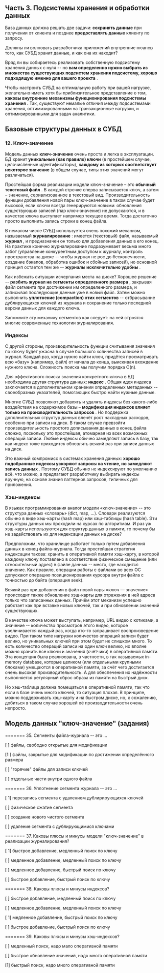 ## Часть 3. Подсистемы хранения и обработки данных

База данных должна решать две задачи: **сохранять данные** при получении от клиента и позднее **предоставлять данные** клиенту по запросу.

Должны ли волновать разработчика приложений внутренние нюансы того, как СУБД хранит данные, и как она их находит?

Вряд ли вы собираетесь реализовать собственную подсистему хранения данных с нуля -- но  **вам определенно нужно выбрать из множества существующих подсистем хранения подсистему, хорошо подходящую именно для вашего проекта** .

Чтобы настроить СУБД на оптимальную работу при вашей нагрузке, желательно иметь хотя бы приблизительное представление о том,  **каковы внутренние механизмы функционирования подсистемы хранения** . Так, существуют немалые отличия между подсистемами хранения, оптимизированными на транзакционные нагрузки, и оптимизированными для задач аналитики.


## Базовые структуры данных в СУБД

### 12. Ключ-значение

Модель данных **ключ-значение** очень проста и легка в эксплуатации. БД хранит **уникальные (как правило) ключи** (в простейшем случае, целочисленные идентификаторы), **каждому из которых соответствует некоторое значение** (в общем случае, типы этих значений могут различаться).

Простейшая форма реализации модели ключ-значение – это  **обычный текстовый файл** . В каждой строчке сперва записывается ключ, а затем – значение, сериализованное в текстовый вид. Производительность функции добавления новой пары ключ-значение в таком случае будет высокой, если ключи всегда генерируются новыми: обновления существующих записей (пар ключ-значение) не допускаются, и в качестве ключа выступает например текущее время. Тогда достаточно просто выполнить запись строки в конец файла.

В немалом числе СУБД используется очень похожий механизм, называемый  **журналирование** : имеется (текстовый) файл, называемый  **журнал** , и предназначен он только для добавления данных в его конец. На практике конечно журналирование подразумевает весьма много забот (управление конкурентным доступом к журналу, контроль пространства на диске -- чтобы журнал не рос до бесконечности, создание бэкапов, обработка ошибок и сбойных записей), но основной принцип остается тем же --  **журналы исключительно удобны** .

Как избежать ситуации исчерпания места на диске? Хорошее решение --  **разбить журнал на сегменты определенного размера** , закрывая файл сегмента при достижении им определенного размера, и записывая последующие данные уже в новый файл. Затем можно выполнить **уплотнение (compaction) этих сегментов** -- отбрасывание дублирующихся ключей из журнала и сохранение только последней версии данных для каждого ключа.

Запомните эту механику сегментов как следует: на ней строятся многие современные технологии журналирования.


### Индексы

С другой стороны, производительность функции считывания значения по ключу будет ужасна в случае большого количества записей в журнал. Каждый раз, когда нужно найти ключ, придётся просматривать всю «базу» (например, файл) от начала до конца, выискивая вхождение нужного ключа. Сложность поиска мы получим порядка O(n).

Для эффективного поиска значения конкретного ключа в БД необходима другая структура данных:  **индекс** . Общая идея индекса заключается в дополнительном хранении определенных метаданных -- своеобразных указателей, помогающих быстро найти нужные данные.

Многие СУБД позволяют добавлять и удалять индексы без какого-либо воздействия на содержимое базы –  **модификация индексов влияет только на производительность запросов** . Но поддержка дополнительных структур данных влечёт рост накладных расходов, особенно при записи на диск. В таком случае превзойти производительность простого дописывания данных в конец файла сложно, поскольку это простейшая, атомарная из всех возможных операций записи. Любые индексы обычно замедляют запись в базу, так как индекс тоже приходится обновлять всякий раз при записи данных на диск.

Это важный компромисс в системах хранения данных:  **хорошо подобранные индексы ускоряют запросы на чтение, но замедляют запись данных** . Поэтому СУБД обычно не индексируют по умолчанию всё, что можно, а предлагают разработчику выбирать индексы вручную, на основе знания паттернов запросов, типичных для приложения.


### Хэш-индексы

В языках программирования аналог модели «ключ-значение» -- это структура данных «словарь» (dict, map, …). Словари реализуются обычно в виде хэш-карты (hash map) или хэш-таблицы (hash table). Эти структуры данных мы проходили на курсах по алгоритмам. И раз уж хэш-карты используются для структур данных в памяти, то почему бы не задействовать их для индексации данных на диске?

Предположим, что хранилище работает только путем добавления данных в конец файла-журнала. Тогда простейшая стратегия индексации такова: хранить в оперативной памяти хэш-карту, в которой каждому ключу поставлено в соответствие физическое смещение (или относительный адрес) в файле данных -- место, где находится значение. Как правило, операции работы с файлами во всех ОС допускают операцию позиционирования курсора внутри файла с точностью до байта (операция seek).

Всякий раз при добавлении в файл новой пары «ключ — значение» происходит также обновление хэш-карты для отражения в ней адреса только что записанных данных. Причём этот механизм успешно работает как при вставке новых ключей, так и при обновлении значений существующих.

В качестве ключа может выступать, например, URL видео с котиками, а значение -- количество просмотров этого видео, которое увеличивается каждый раз, когда кто-то запрашивает воспроизведение видео. При таком типе нагрузки количество операций записи будет велико, но уникальных ключей при этом будет не слишком много. То есть количество операций записи на один ключ велико, но вполне можно хранить все ключи и значения (счётчики) в оперативной памяти. Эта концепция была реализована, в частности, в так называемых in-memory database, которые целиком (или отдельными крупными блоками) умещаются в оперативной памяти, за счёт чего достигается очень высокая производительность. А для обеспечения их надёжности выполняется регулярный сброс образа из памяти на быстрый диск.

Но хэш-таблица должна помещаться в оперативной памяти, так что если в базе очень много ключей, то ситуация плохая. В принципе, можно поддерживать хэш-карту и на быстром диске, но, к сожалению, добиться в таком случае хорошей её производительности очень непросто.


## Модель данных "ключ-значение" (задания)

======= 35. Сегменты файла-журнала -- это ...

[ ] файлы, свободно открытые для модификации

[1 ] файлы, закрытые для модификации по достижении определённого размера

[ ] "горячие" файлы для записи ключей

[ ] отдельные части внутри одного файла

======= 36. Уплотнение сегмента журнала -- это ...

[ 1] перезапись сегмента с удалением дублирирующихся ключей

[ ] физическое сжатие сегмента

[ ] создание нового чистого сегмента

[ ] удаление сегмента с дублирующимися ключами

======= 37. Каковы плюсы и минусы модели "ключ-значение" в реализации журналирования?

[ 1] быстрое добавление, медленный поиск по ключу

[ ] медленное добавление, медленный поиск по ключу

[ ] медленное добавление, быстрый поиск по ключу

[ ] быстрое добавление, быстрый поиск по ключу

======= 38. Каковы плюсы и минусы индексов?

[ ] быстрое добавление, медленный поиск по ключу

[ ] медленное добавление, медленный поиск по ключу

[ 1] медленное добавление, быстрый поиск по ключу

[ ] быстрое добавление, быстрый поиск по ключу

======= 39. Каковы плюсы и минусы хэш-индексов?

[ ] медленный поиск, надо мало оперативной памяти

[ ] быстрое обновление значений, надо много оперативной памяти

[1] быстрый поиск, надо много оперативной памяти

